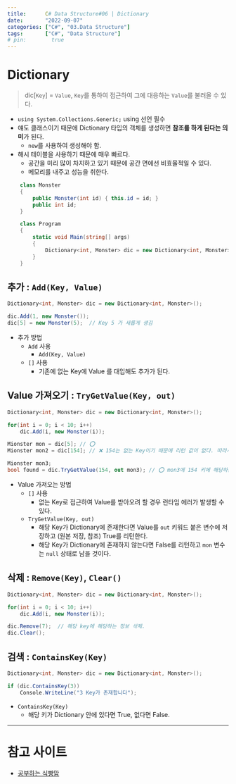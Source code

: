 ```yaml
---
title:      C# Data Structure#06 | Dictionary
date:       "2022-09-07"
categories: ["C#", "03.Data Structure"]
tags:       ["C#", "Data Structure"]
# pin:        true
---
```


# Dictionary
> dic[```Key```] = ```Value```, ```Key```를 통하여 접근하여 그에 대응하는 ```Value```를 불러올 수 있다.

- ```using System.Collections.Generic;``` using 선언 필수
- 얘도 클래스이기 때문에 Dictionary 타입의 객체를 생성하면 **참조를 하게 된다는 의미**가 된다.
  - ```new```를 사용하여 생성해야 함.
- 해시 테이블을 사용하기 때문에 매우 빠르다.
  - 공간을 미리 많이 차지하고 있기 때문에 공간 면에선 비효율적일 수 있다.
  - 메모리를 내주고 성능을 취한다.

```c#
    class Monster
    {
        public Monster(int id) { this.id = id; }
        public int id;
    }

    class Program
    {
        static void Main(string[] args)
        {
            Dictionary<int, Monster> dic = new Dictionary<int, Monster>();
        }
    }
```

## 추가 : ```Add(Key, Value)```
```c#
Dictionary<int, Monster> dic = new Dictionary<int, Monster>();

dic.Add(1, new Monster());
dic[5] = new Monster(5);  // Key 5 가 새롭게 생김
```

- 추가 방법
  - ```Add``` 사용
    - ```Add(Key, Value)```
  - ```[]``` 사용
    - 기존에 없는 Key에 Value 를 대입해도 추가가 된다.

## Value 가져오기 : ```TryGetValue(Key, out)```
```c#
Dictionary<int, Monster> dic = new Dictionary<int, Monster>();

for(int i = 0; i < 10; i++)
    dic.Add(i, new Monster(i));

Mionster mon = dic[5]; // ⭕
Mionster mon2 = dic[154]; // ❌ 154는 없는 Key이기 때문에 리턴 값이 없다. 따라서 런타임 에러 발생.

Mionster mon3;
bool found = dic.TryGetValue(154, out mon3); // ⭕ mon3에 154 키에 해당하는 값이 저장된다.
```

- Value 가져오는 방법
  - ```[]``` 사용
    - 없는 Key로 접근하여 Value를 받아오려 할 경우 런타임 에러가 발생할 수 있다.
  - ```TryGetValue(Key, out)```
    - 해당 Key가 Dictionary에 존재한다면 Value를 ```out``` 키워드 붙은 변수에 저장하고 (원본 저장, 참조) True를 리턴한다.
    - 해당 Key가 Dictionary에 존재하지 않는다면 False를 리턴하고 ```mon``` 변수는 ```null``` 상태로 남을 것이다.

## 삭제 : ```Remove(Key)```, ```Clear()```
```c#
Dictionary<int, Monster> dic = new Dictionary<int, Monster>();

for(int i = 0; i < 10; i++)
    dic.Add(i, new Monster(i));

dic.Remove(7);  // 해당 key에 해당하는 정보 삭제.
dic.Clear();
```

## 검색 : ```ContainsKey(Key)```
```c#
Dictionary<int, Monster> dic = new Dictionary<int, Monster>();

if (dic.ContainsKey(3))
    Console.WriteLine("3 Key가 존재합니다");
```

- ```ContainsKey(Key)```
  - 해당 키가 Dictionary 안에 있다면 True, 없다면 False.

---

# 참고 사이트
- [공부하는 식빵맘](https://ansohxxn.github.io/c%20sharp/ch8-3/)